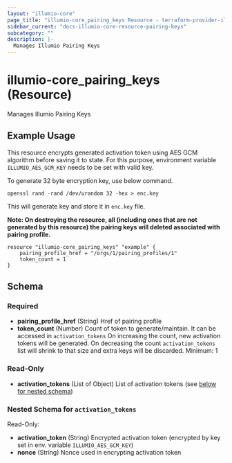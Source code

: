 ```yaml
---
layout: "illumio-core"
page_title: "illumio-core_pairing_keys Resource - terraform-provider-illumio-core"
sidebar_current: "docs-illumio-core-resource-pairing-keys"
subcategory: ""
description: |-
  Manages Illumio Pairing Keys
---
```



# illumio-core_pairing_keys (Resource)

Manages Illumio Pairing Keys


Example Usage
------------

This resource encrypts generated activation token using AES GCM algorithm before saving it to state. For this purpose, environment variable `ILLUMIO_AES_GCM_KEY` needs to be set with valid key.

To generate 32 byte encryption key, use below command. 
```
openssl rand -rand /dev/urandom 32 -hex > enc.key
```
This will generate key and store it in `enc.key` file.


**Note: On destroying the resource, all (including ones that are not generated by this resource) the pairing keys will deleted associated with pairing profile.**

```hcl
resource "illumio-core_pairing_keys" "example" {
    pairing_profile_href = "/orgs/1/pairing_profiles/1"
    token_count = 1
}
```

<!-- schema generated by tfplugindocs -->
## Schema

### Required

- **pairing_profile_href** (String) Href of pairing profile
- **token_count** (Number) Count of token to generate/maintain. It can be accessed in `activation_tokens` On increasing the count, new activation tokens will be generated. On decreasing the count `activation_tokens` list will shrink to that size and extra keys will be discarded. Minimum: 1

### Read-Only

- **activation_tokens** (List of Object) List of activation tokens (see [below for nested schema](#nestedatt--activation_tokens))

<a id="nestedatt--activation_tokens"></a>
### Nested Schema for `activation_tokens`

Read-Only:

- **activation_token** (String) Encrypted activation token (encrypted by key set in env. variable `ILLUMIO_AES_GCM_KEY`)
- **nonce** (String) Nonce used in encrypting activation token



